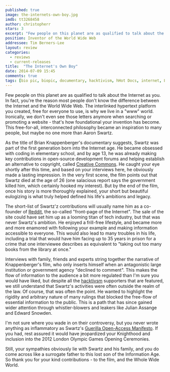 ```yaml
---
published: true
image: the-internets-own-boy.jpg
imdb: tt3268458
author: christopherr
stars: 3
excerpt: "Few people on this planet are as qualified to talk about the Internet as you. In fact, you're the reason most people don't know the difference between the Internet and the World Wide Web."
position: Inventor of the World Wide Web
addressee: Tim Berners-Lee
layout: review
categories: 
  - reviews
  - current-releases
title:  "The Internet's Own Boy"
date: 2014-07-09 15:45
comments: true
tags: [bio pic, biopic, documentary, hacktivism, hHot Docs, internet, Letters]
---
```

Few people on this planet are as qualified to talk about the Internet as you. In fact, you're the reason most people don't know the difference between the Internet and the World Wide Web. The interlinked hypertext platform you created, free for everyone to use, is why we live in a "www" world. Ironically, we don't even see those letters anymore when searching or promoting a website - that's how foundational your invention has become. This free-for-all, interconnected philosophy became an inspiration to many people, but maybe no one more than Aaron Swartz.

As the title of Brian Knappenberger's documentary suggests, Swartz was part of the first generation born into the Internet age. He became obsessed with coding in elementary school, and by age 13, he was already making key contributions in open-source development forums and helping establish an alternative to copyright, called [Creative Commons][1]. He caught your eye shortly after this time, and based on your interviews here, he obviously made a lasting impression. In the very first scene, the film points out that Swartz died at the age of 26 (one salacious report says the government killed him, which certainly hooked my interest). But by the end of the film, once his story is more thoroughly explained, your short but beautiful eulogizing is what truly helped defined his life's ambitions and legacy. 

   [1]: http://creativecommons.org/

The short-list of Swartz'z contributions will usually name him as a co-founder of [Reddit][2], the so-called "front-page of the Internet". The sale of the site could have set him up as a looming titan of tech industry, but that was never Swartz's ambition. He enjoyed a frill-free lifestyle, and became more and more enamored with following your example and making information accessible to everyone. This would also lead to many troubles in his life, including a trial that would have him facing up to 35 years in prison for a crime that one interviewee describes as equivalent to "taking out too many books from the library at once."

   [2]: http://www.reddit.com/

Interviews with family, friends and experts string together the narrative of Knappenberger's film, who only inserts himself when an antagonistic large institution or government agency "declined to comment". This makes the flow of information to the audience a bit more regulated than I'm sure you would have liked, but despite all the [hacktivsm][3] supporters that are featured, we still understand that Swartz's activities were often outside the realm of the law. Of course, that was often the point. He wanted to highlight the rigidity and arbitrary nature of many rulings that blocked the free-flow of essential information to the public. This is a path that has since gained wider attention through whistler-blowers and leakers like Julian Assange and Edward Snowden.

   [3]: http://en.wikipedia.org/wiki/Hacktivism

I'm not sure where you wade in on their controversy, but you never wrote anything as inflammatory as Swartz's [Guerilla Open-Access Manifesto][4]. If you had, rest assured it would have jeopardized your Knighthood and inclusion into the 2012 London Olympic Games Opening Ceremonies.

   [4]: https://archive.org/stream/GuerillaOpenAccessManifesto/Goamjuly2008_djvu.txt

Still, your sympathies obviously lie with Swartz and his family, and you do come across like a surrogate father to this lost son of the Information Age. So thank you for your kind contributions - to the film, and the Whole Wide World.
